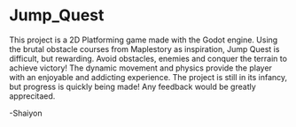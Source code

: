 # Jump_Quest

This project is a 2D Platforming game made with the Godot engine. Using the brutal obstacle courses from Maplestory as inspiration, Jump Quest is difficult, but rewarding. Avoid obstacles, enemies and conquer the terrain to achieve victory! The dynamic movement and physics provide the player with an enjoyable and addicting experience. The project is still in its infancy, but progress is quickly being made! Any feedback would be greatly apprecitaed.

-Shaiyon 
